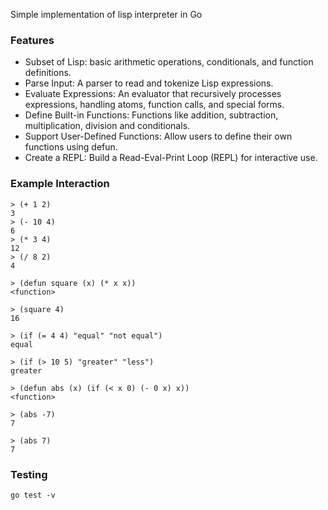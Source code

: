 Simple implementation of lisp interpreter in Go

### Features

- Subset of Lisp: basic arithmetic operations, conditionals, and function definitions.
- Parse Input: A parser to read and tokenize Lisp expressions.
- Evaluate Expressions: An evaluator that recursively processes expressions, handling atoms, function calls, and special forms.
- Define Built-in Functions: Functions like addition, subtraction, multiplication, division and conditionals.
- Support User-Defined Functions: Allow users to define their own functions using defun.
- Create a REPL: Build a Read-Eval-Print Loop (REPL) for interactive use.

### Example Interaction
````
> (+ 1 2)
3
> (- 10 4)
6
> (* 3 4)
12
> (/ 8 2)
4
````


````
> (defun square (x) (* x x))
<function>

> (square 4)
16

> (if (= 4 4) "equal" "not equal")
equal

> (if (> 10 5) "greater" "less")
greater

> (defun abs (x) (if (< x 0) (- 0 x) x))
<function>

> (abs -7)
7

> (abs 7)
7

````


### Testing
````
go test -v
````